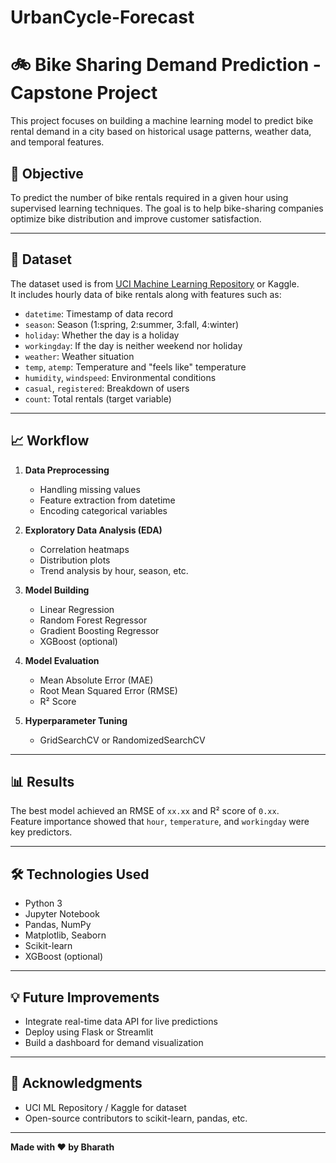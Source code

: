 # UrbanCycle-Forecast
# 🚲 Bike Sharing Demand Prediction - Capstone Project

This project focuses on building a machine learning model to predict bike rental demand in a city based on historical usage patterns, weather data, and temporal features.

## 📌 Objective

To predict the number of bike rentals required in a given hour using supervised learning techniques. The goal is to help bike-sharing companies optimize bike distribution and improve customer satisfaction.

---

## 📁 Dataset

The dataset used is from [UCI Machine Learning Repository](https://archive.ics.uci.edu/ml/datasets/Bike+Sharing+Dataset) or Kaggle.  
It includes hourly data of bike rentals along with features such as:

- `datetime`: Timestamp of data record
- `season`: Season (1:spring, 2:summer, 3:fall, 4:winter)
- `holiday`: Whether the day is a holiday
- `workingday`: If the day is neither weekend nor holiday
- `weather`: Weather situation
- `temp`, `atemp`: Temperature and "feels like" temperature
- `humidity`, `windspeed`: Environmental conditions
- `casual`, `registered`: Breakdown of users
- `count`: Total rentals (target variable)

---

## 📈 Workflow

1. **Data Preprocessing**
   - Handling missing values
   - Feature extraction from datetime
   - Encoding categorical variables

2. **Exploratory Data Analysis (EDA)**
   - Correlation heatmaps
   - Distribution plots
   - Trend analysis by hour, season, etc.

3. **Model Building**
   - Linear Regression
   - Random Forest Regressor
   - Gradient Boosting Regressor
   - XGBoost (optional)

4. **Model Evaluation**
   - Mean Absolute Error (MAE)
   - Root Mean Squared Error (RMSE)
   - R² Score

5. **Hyperparameter Tuning**
   - GridSearchCV or RandomizedSearchCV

---

## 📊 Results

The best model achieved an RMSE of `xx.xx` and R² score of `0.xx`.  
Feature importance showed that `hour`, `temperature`, and `workingday` were key predictors.

---

## 🛠️ Technologies Used

- Python 3
- Jupyter Notebook
- Pandas, NumPy
- Matplotlib, Seaborn
- Scikit-learn
- XGBoost (optional)

---

## 💡 Future Improvements

- Integrate real-time data API for live predictions
- Deploy using Flask or Streamlit
- Build a dashboard for demand visualization

---


## 🙌 Acknowledgments

- UCI ML Repository / Kaggle for dataset
- Open-source contributors to scikit-learn, pandas, etc.

---

**Made with ❤️ by Bharath**
